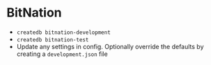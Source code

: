 # BitNation

* `createdb bitnation-development`
* `createdb bitnation-test`
* Update any settings in config. Optionally override the defaults by creating a `development.json` file